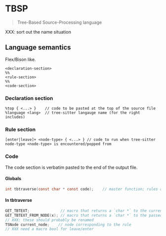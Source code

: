# TBSP
> Tree-Based Source-Processing language

XXX: sort out the name situation

## Language semantics
Flex/Bison like.
```
<declaration-section>
%%
<rule-section>
%%
<code-section>
```

### Declaration section
```
%top { <...> }    // code to be pasted at the top of the source file
%language <lang>  // tree-sitter langauge name (for the right includes)
```

### Rule section
```
[enter|leave]+ <node-type> { <...> } // code to run when tree-sitter node-type <node-type> is encountered/popped from
```

### Code
The code section is verbatim pasted to the end of the output file.
#### Globals
```C
int tbtraverse(const char * const code);    // master function; rules are evaluated here
```
#### In tbtraverse
```C
GET_TBTEXT;              // macro that returns a `char *` to the current node's text value (not ts_node_string); its the programmers responsibility to free() it
GET_TBTEXT_FROM_NODE(x); // macro that returns a `char *` to the passed in node's text value (not ts_node_string); its the programmers responsibility to free() it
// XXX: these should probably be renamed
TSNode current_node;    // node corresponding to the rule
// XXX need a macro bool for leave/enter
```
